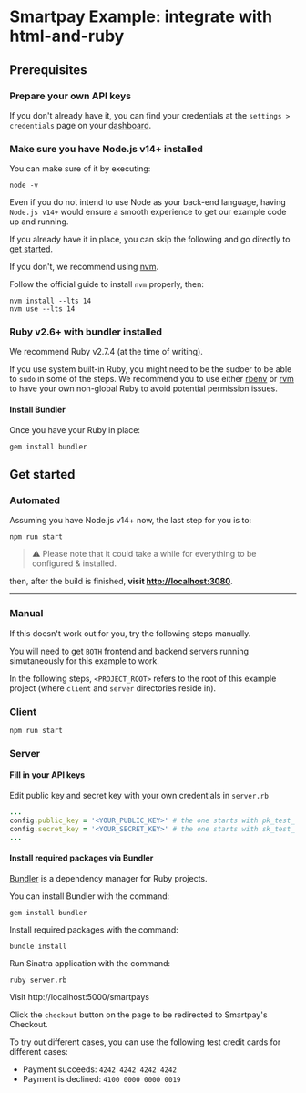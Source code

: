 # Smartpay Example: integrate with html-and-ruby

## Prerequisites

### Prepare your own API keys

If you don't already have it, you can find your credentials at the `settings > credentials` page on your [dashboard](https://dashboard.smartpay.co/settings/credentials).

### Make sure you have Node.js v14+ installed

You can make sure of it by executing:

```shell
node -v
```

Even if you do not intend to use Node as your back-end language, having `Node.js v14+` would ensure a smooth experience to get our example code up and running.

If you already have it in place, you can skip the following and go directly to [get started](#get-started).

If you don't, we recommend using [nvm](https://github.com/nvm-sh/nvm).

Follow the official guide to install `nvm` properly, then:

```shell
nvm install --lts 14
nvm use --lts 14
```
### Ruby v2.6+ with bundler installed

We recommend Ruby v2.7.4 (at the time of writing).

If you use system built-in Ruby, you might need to be the sudoer to be able to `sudo` in some of the steps. We recommend you to use either [rbenv](https://github.com/rbenv/rbenv) or [rvm](https://rvm.io/) to have your own non-global Ruby to avoid potential permission issues.

#### Install Bundler

Once you have your Ruby in place:

```shell
gem install bundler
```

## Get started

### Automated

Assuming you have Node.js v14+ now, the last step for you is to:

```shell
npm run start
```

> :warning: Please note that it could take a while for everything to be configured & installed.

then, after the build is finished, **visit [http://localhost:3080](http://localhost:3080)**.

---

### Manual

If this doesn't work out for you, try the following steps manually.

You will need to get `BOTH` frontend and backend servers running simutaneously for this example to work.

In the following steps, `<PROJECT_ROOT>` refers to the root of this example project (where `client` and `server` directories reside in).

### Client

```shell
npm run start
```

### Server

#### Fill in your API keys

Edit public key and secret key with your own credentials in `server.rb`

```ruby
...
config.public_key = '<YOUR_PUBLIC_KEY>' # the one starts with pk_test_
config.secret_key = '<YOUR_SECRET_KEY>' # the one starts with sk_test_
...
```

#### Install required packages via Bundler

[Bundler](https://bundler.io/) is a dependency manager for Ruby projects.

You can install Bundler with the command:

```shell
gem install bundler
```

Install required packages with the command:

```shell
bundle install
```

Run Sinatra application with the command:

```sheel
ruby server.rb
```

Visit http://localhost:5000/smartpays

Click the `checkout` button on the page to be redirected to Smartpay's Checkout.

To try out different cases, you can use the following test credit cards for different cases:

- Payment succeeds: `4242 4242 4242 4242`
- Payment is declined: `4100 0000 0000 0019`
